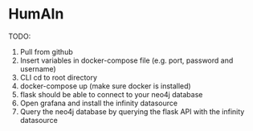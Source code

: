 # HumAIn

TODO: 
1. Pull from github
2. Insert variables in docker-compose file (e.g. port, password and username)
3. CLI cd to root directory
4. docker-compose up (make sure docker is installed)
5. flask should be able to connect to your neo4j database
6. Open grafana and install the infinity datasource
7. Query the neo4j database by querying the flask API with the infinity datasource

